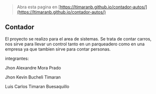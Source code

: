 
> Abra esta pagina en [https://ltimaranb.github.io/contador-autos/](https://ltimaranb.github.io/contador-autos/)

## Contador
El proyecto se realizo para el area de sistemas. Se trata de contar carros, nos sirve para llevar un control tanto en un parqueadero como en una empresa ya que tambien sirve para contar personas.


integrantes:

Jhon Alexandre Mora Prado

Jhon Kevin Bucheli Timaran

Luis Carlos Timaran Buesaquillo
